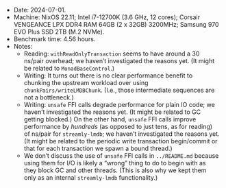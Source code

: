 * Date: 2024-07-01.
* Machine: NixOS 22.11; Intel i7-12700K (3.6 GHz, 12 cores); Corsair VENGEANCE LPX DDR4 RAM 64GB (2 x 32GB) 3200MHz; Samsung 970 EVO Plus SSD 2TB (M.2 NVMe).
* Benchmark time: 4.56 hours.
* Notes:
    - Reading: `withReadOnlyTransaction` seems to have around a 30 ns/pair overhead; we haven’t investigated the reasons yet. (It might be related to `MonadBaseControl`.)
    - Writing: It turns out there is no clear performance benefit to chunking the upstream workload over using `chunkPairs/writeLMDBChunk`. (I.e., those intermediate sequences are not a bottleneck.)
    - Writing: `unsafe` FFI calls degrade performance for plain IO code; we haven’t investigated the reasons yet. (It might be related to GC getting blocked.) On the other hand, `unsafe` FFI calls improve performance by *hundreds* (as opposed to just tens, as for reading) of ns/pair for `streamly-lmdb`; we haven’t investigated the reasons yet. (It might be related to the periodic write transaction begin/commit or that for each transaction we spawn a bound thread.)
    - We don’t discuss the use of `unsafe` FFI calls in `../README.md` because using them for I/O is likely a “wrong” thing to do to begin with as they block GC and other threads. (This is also why we kept them only as an internal `streamly-lmdb` functionality.)
